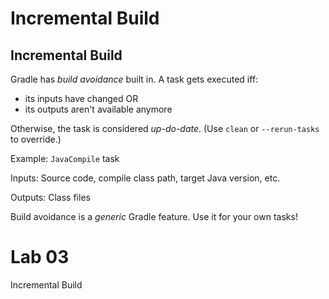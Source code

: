 # Incremental Build

## Incremental Build

Gradle has *build avoidance* built in. A task gets executed iff:

* its inputs have changed OR
* its outputs aren't available anymore

Otherwise, the task is considered *up-do-date*. (Use `clean` or `--rerun-tasks` to override.)

Example: `JavaCompile` task

Inputs: Source code, compile class path, target Java version, etc.

Outputs: Class files

Build avoidance is a *generic* Gradle feature. Use it for your own tasks!

# Lab 03

Incremental Build

